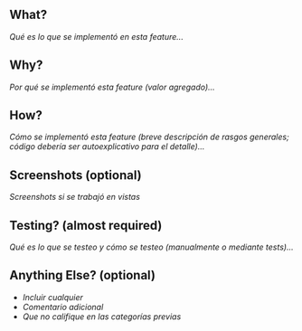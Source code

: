 ## What?

_Qué es lo que se implementó en esta feature..._

## Why?

_Por qué se implementó esta feature (valor agregado)..._

## How?

_Cómo se implementó esta feature (breve descripción de rasgos generales; código debería ser autoexplicativo para el detalle)..._

## Screenshots (optional)

_Screenshots si se trabajó en vistas_

## Testing? (almost required)

_Qué es lo que se testeo y cómo se testeo (manualmente o mediante tests)..._

## Anything Else? (optional)

- _Incluir cualquier_
- _Comentario adicional_
- _Que no califique en las categorías previas_
